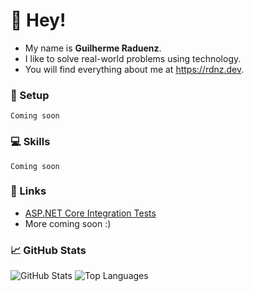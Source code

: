 # 👋 Hey!

- My name is **Guilherme Raduenz**.
- I like to solve real-world problems using technology.
- You will find everything about me at https://rdnz.dev.

### 🔧 Setup

```
Coming soon
```

### 💻  Skills

```
Coming soon
```

### 🔗 Links

- [ASP.NET Core Integration Tests](https://gui.rdnz.dev/_/.net-engineering/asp.net-core-integration-tests)
- More coming soon :)

### 📈 GitHub Stats


![GitHub Stats](https://github-readme-stats-weld-iota-99.vercel.app/api?username=graduenz&show_icons=true&line_height=27&count_private=true&theme=dark&include_all_commits=true)
![Top Languages](https://github-readme-stats-weld-iota-99.vercel.app/api/top-langs/?username=graduenz&theme=dark&langs_count=3)